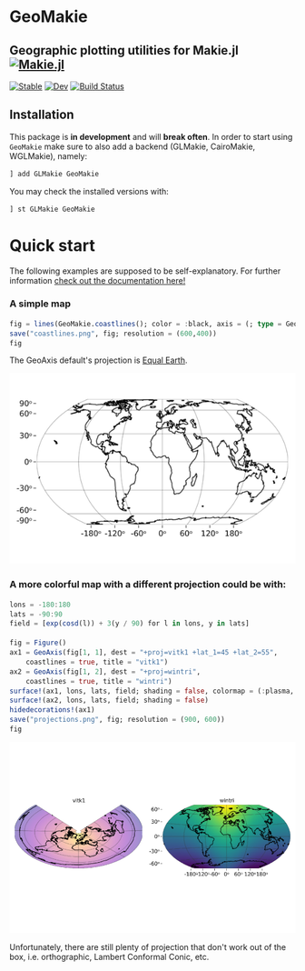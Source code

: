 # GeoMakie
## Geographic plotting utilities for Makie.jl <a href = "https://www.github.com/JuliaPlots/Makie.jl"><img src="https://raw.githubusercontent.com/JuliaPlots/Makie.jl/master/assets/logo.png" alt="Makie.jl" height="30" align = "top"></a>

[![Stable](https://img.shields.io/badge/docs-stable-blue.svg)](https://JuliaPlots.github.io/GeoMakie.jl/stable)
[![Dev](https://img.shields.io/badge/docs-dev-blue.svg)](https://JuliaPlots.github.io/GeoMakie.jl/dev)
[![Build Status](https://gitlab.com/JuliaGPU/GeoMakie-jl/badges/master/pipeline.svg)](https://gitlab.com/JuliaGPU/GeoMakie-jl/pipelines)

## Installation

This package is **in development** and will **break often**. In order to start using `GeoMakie` make sure to also add a backend (GLMakie, CairoMakie, WGLMakie), namely:

```julia
] add GLMakie GeoMakie
```

You may check the installed versions with:

```julia
] st GLMakie GeoMakie
```

# Quick start

The following examples are supposed to be self-explanatory. For further information [check out the documentation here!](https://juliaplots.org/GeoMakie.jl/stable/)

### A simple map

```julia
fig = lines(GeoMakie.coastlines(); color = :black, axis = (; type = GeoAxis))
save("coastlines.png", fig; resolution = (600,400))
fig
```

The GeoAxis default's projection is [Equal Earth](https://proj.org/operations/projections/eqearth.html).

<img src="./assets/coastlines.png">

### A more colorful map with a different projection could be with:

```julia
lons = -180:180
lats = -90:90
field = [exp(cosd(l)) + 3(y / 90) for l in lons, y in lats]

fig = Figure()
ax1 = GeoAxis(fig[1, 1], dest = "+proj=vitk1 +lat_1=45 +lat_2=55",
    coastlines = true, title = "vitk1")
ax2 = GeoAxis(fig[1, 2], dest = "+proj=wintri",
    coastlines = true, title = "wintri")
surface!(ax1, lons, lats, field; shading = false, colormap = (:plasma, 0.45))
surface!(ax2, lons, lats, field; shading = false)
hidedecorations!(ax1)
save("projections.png", fig; resolution = (900, 600))
fig
```

<img src="./assets/projections.png">

Unfortunately, there are still plenty of projection that don't work out of the box, i.e. orthographic, Lambert Conformal Conic, etc.
